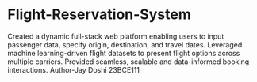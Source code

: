 # Flight-Reservation-System
Created a dynamic full-stack web platform enabling users to input passenger data, specify origin, destination, and travel dates. Leveraged machine learning-driven flight datasets to present flight options across multiple carriers.
Provided seamless, scalable and data-informed booking interactions.
Author-Jay Doshi
23BCE111
